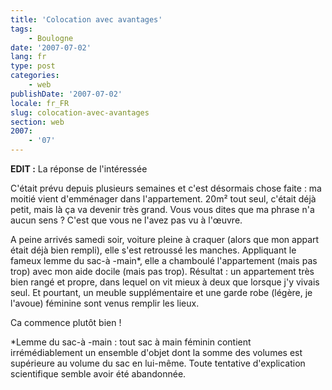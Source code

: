 ```yaml
---
title: 'Colocation avec avantages'
tags:
    - Boulogne
date: '2007-07-02'
lang: fr
type: post
categories:
    - web
publishDate: '2007-07-02'
locale: fr_FR
slug: colocation-avec-avantages
section: web
2007:
    - '07'
---
```


**EDIT&nbsp;:** La réponse de l'intéressée

C'était prévu depuis plusieurs semaines et c'est désormais chose faite&nbsp;: ma moitié vient d'emménager dans l'appartement. 20m² tout seul, c'était déjà petit, mais là ça va devenir très grand. Vous vous dites que ma phrase n'a aucun sens&nbsp;? C'est que vous ne l'avez pas vu à l'œuvre.

A peine arrivés samedi soir, voiture pleine à craquer (alors que mon appart était déjà bien rempli), elle s'est retroussé les manches. Appliquant le fameux lemme du sac-à -main*, elle a chamboulé l'appartement (mais pas trop) avec mon aide docile (mais pas trop). Résultat&nbsp;: un appartement très bien rangé et propre, dans lequel on vit mieux à deux que lorsque j'y vivais seul. Et pourtant, un meuble supplémentaire et une garde robe (légère, je l'avoue) féminine sont venus remplir les lieux.

Ca commence plutôt bien&nbsp;!

*Lemme du sac-à -main&nbsp;: tout sac à main féminin contient irrémédiablement un ensemble d'objet dont la somme des volumes est supérieure au volume du sac en lui-même. Toute tentative d'explication scientifique semble avoir été abandonnée.